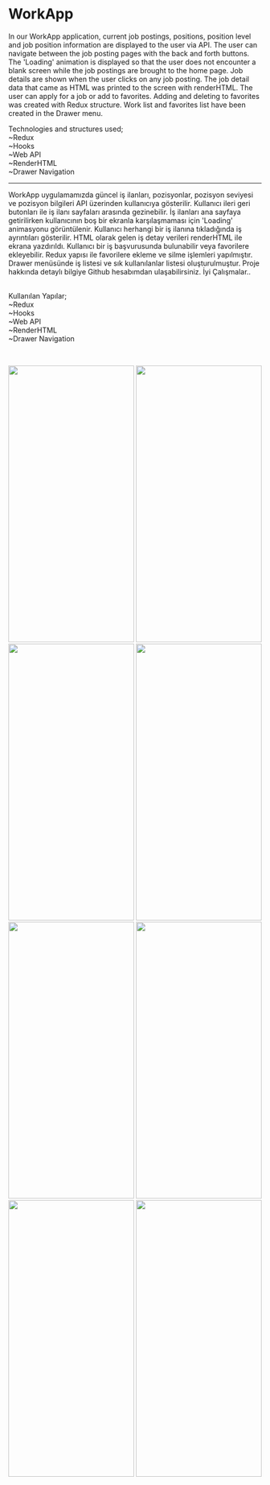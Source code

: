 # WorkApp

In our WorkApp application, current job postings, positions, position level and job position information are displayed to the user via API.
The user can navigate between the job posting pages with the back and forth buttons.
The 'Loading' animation is displayed so that the user does not encounter a blank screen while the job postings are brought to the home page.
Job details are shown when the user clicks on any job posting. The job detail data that came as HTML was printed to the screen with renderHTML.
The user can apply for a job or add to favorites. Adding and deleting to favorites was created with Redux structure.
Work list and favorites list have been created in the Drawer menu.<br>

Technologies and structures used;<br>
~Redux<br>
~Hooks<br>
~Web API<br>
~RenderHTML<br>
~Drawer Navigation<br>
************************
WorkApp uygulamamızda güncel iş ilanları, pozisyonlar, pozisyon seviyesi ve pozisyon bilgileri API üzerinden kullanıcıya gösterilir. Kullanıcı ileri geri butonları ile iş ilanı sayfaları arasında gezinebilir. İş ilanları ana sayfaya getirilirken kullanıcının boş bir ekranla karşılaşmaması için 'Loading' animasyonu görüntülenir. Kullanıcı herhangi bir iş ilanına tıkladığında iş ayrıntıları gösterilir. HTML olarak gelen iş detay verileri renderHTML ile ekrana yazdırıldı. Kullanıcı bir iş başvurusunda bulunabilir veya favorilere ekleyebilir. Redux yapısı ile favorilere ekleme ve silme işlemleri yapılmıştır. Drawer menüsünde iş listesi ve sık kullanılanlar listesi oluşturulmuştur. Proje hakkında detaylı bilgiye Github hesabımdan ulaşabilirsiniz. İyi Çalışmalar..<br><br>

Kullanılan Yapılar;<br>
~Redux<br>
~Hooks<br>
~Web API<br>
~RenderHTML<br>
~Drawer Navigation<br>

<br>
<p/><p/>

<img src="https://user-images.githubusercontent.com/77547205/190257923-12c20f65-b0bb-444d-9f7d-c02b158c6baa.png" height="550" width="250">
<img src="https://user-images.githubusercontent.com/77547205/190257929-6fe59548-f402-44f3-ab5e-b67db466fe4c.png" height="550" width="250">
<img src="https://user-images.githubusercontent.com/77547205/190257930-469e0a24-7232-4197-874b-d95a307557d3.png" height="550" width="250">
<img src="https://user-images.githubusercontent.com/77547205/190257932-bddc692c-9b09-439f-9c1e-d84ae729b53c.png" height="550" width="250">
<img src="https://user-images.githubusercontent.com/77547205/190257934-3167e979-e93f-4282-b48c-7366d1ec09c1.png" height="550" width="250">
<img src="https://user-images.githubusercontent.com/77547205/190257938-adaf18b8-4832-45b3-b0d3-10f039a3bc3e.png" height="550" width="250">
<img src="https://user-images.githubusercontent.com/77547205/190257943-3e629c8a-3595-4a5c-be10-7554c1eb7171.png" height="550" width="250">
<img src="https://user-images.githubusercontent.com/77547205/190257945-85ca094f-ac82-42f1-8a79-b295a183219d.png" height="550" width="250">
